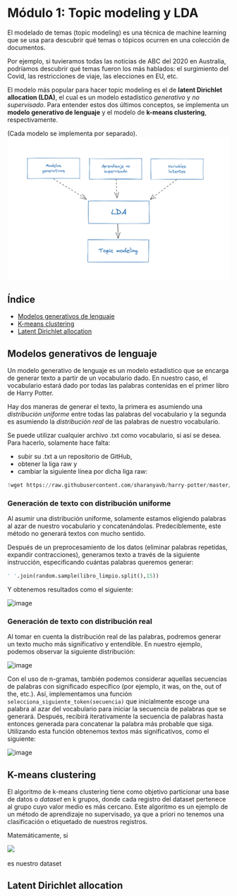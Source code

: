 # Módulo 1: Topic modeling y LDA
El modelado de temas (topic modeling) es una técnica de machine learning que se usa para descubrir qué temas o tópicos ocurren en una colección de documentos.

Por ejemplo, si tuvieramos todas las noticias de ABC del 2020 en Australia, podríamos descubrir qué temas fueron los más hablados: el surgimiento del Covid, las restricciones de viaje, las elecciones en EU, etc.

El modelo más popular para hacer topic modeling es el de **latent Dirichlet allocation (LDA)**, el cual es un modelo estadístico *generativo* y *no supervisado*. Para entender estos dos últimos conceptos, se implementa un **modelo generativo de lenguaje** y el modelo de **k-means clustering**, respectivamente.

(Cada modelo se implementa por separado).
![image](https://github.com/pedro9olivares/ML_and_AI_for_the_Working_Analyst/blob/fe2a60db6968dfb8e9869eed4df2c752f0e717c3/1_Topic_modeling_y_LDA/Esquema_para_LDA.png)

## Índice
* [Modelos generativos de lenguaje](#modelos-generativos-de-lenguaje)
* [K-means clustering](#k-means-clustering)
* [Latent Dirichlet allocation](#latent-dirichlet-allocation)

## Modelos generativos de lenguaje
Un modelo generativo de lenguaje es un modelo estadístico que se encarga de generar texto a partir de un vocabulario dado. En nuestro caso, el vocabulario estará dado por todas las palabras contenidas en el primer libro de Harry Potter. 

Hay dos maneras de generar el texto, la primera es asumiendo una *distribución uniforme* entre todas las palabras del vocabulario y la segunda es asumiendo la *distribución real* de las palabras de nuestro vocabulario.

Se puede utilizar cualquier archivo .txt como vocabulario, si así se desea. Para hacerlo, solamente hace falta:
* subir su .txt a un repositorio de GitHub,
* obtener la liga raw y
* cambiar la siguiente línea por dicha liga raw:
```python
!wget https://raw.githubusercontent.com/sharanyavb/harry-potter/master/Books_Text/HP1.txt
```

### Generación de texto con distribución uniforme
Al asumir una distribución uniforme, solamente estamos eligiendo palabras al azar de nuestro vocabulario y concatenándolas. Predeciblemente, este método no generará textos con mucho sentido.

Después de un preprocesamiento de los datos (eliminar palabras repetidas, expandir contracciones), generamos texto a través de la siguiente instrucción, especificando cuántas palabras queremos generar:
```python
' '.join(random.sample(libro_limpio.split(),15)) 
```
Y obtenemos resultados como el siguiente:

<img width="510" alt="image" src="https://user-images.githubusercontent.com/61219691/159108532-a96fcf4b-fb05-4a7b-b9e5-41d6cb1ac872.png">

### Generación de texto con distribución real
Al tomar en cuenta la distribución real de las palabras, podremos generar un texto mucho más significativo y entendible. En nuestro ejemplo, podemos observar la siguiente distribución: 

<img width="610" alt="image" src="https://user-images.githubusercontent.com/61219691/159108128-288f91f1-fde0-4a68-8a99-b6a70b477169.png">

Con el uso de n-gramas, también podemos considerar aquellas secuencias de palabras con significado específico (por ejemplo, it was, on the, out of the, etc.).
Así, implementamos una función `selecciona_siguiente_token(secuencia)` que inicialmente escoge una palabra al azar del vocabulario para iniciar la secuencia de palabras que se generará. Después, recibirá iterativamente la secuencia de palabras hasta entonces generada para concatenar la palabra más probable que siga. Utilizando esta función obtenemos textos más significativos, como el siguiente:

![image](https://user-images.githubusercontent.com/61219691/159108951-dc7f47ea-a0bb-4215-9f2e-9d2d579a8073.png)

## K-means clustering
El algoritmo de k-means clustering tiene como objetivo particionar una base de datos o *dataset* en k grupos, donde cada registro del dataset pertenece al grupo cuyo valor medio es más cercano. Este algoritmo es un ejemplo de un método de aprendizaje no supervisado, ya que a priori no tenemos una clasificación o etiquetado de nuestros registros.

Matemáticamente, si 

<img src="https://render.githubusercontent.com/render/math?math=S = \{ x_i \}_{i\leq N} "> 

es nuestro dataset 

## Latent Dirichlet allocation
